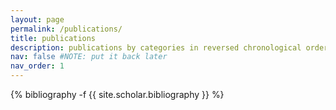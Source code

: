 ```yaml
---
layout: page
permalink: /publications/
title: publications
description: publications by categories in reversed chronological order. generated by jekyll-scholar.
nav: false #NOTE: put it back later
nav_order: 1
---
```


<!-- _pages/publications.md -->
<div class="publications">

{% bibliography -f {{ site.scholar.bibliography }} %}

</div>
